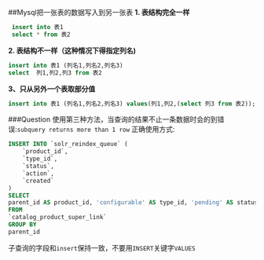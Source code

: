 ##Mysql把一张表的数据写入到另一张表
**1. 表结构完全一样**
```sql
 insert into 表1
 select * from 表2
```

**2. 表结构不一样（这种情况下得指定列名)**
```sql
insert into 表1 (列名1,列名2,列名3)
select  列1,列2,列3 from 表2
```

**3、只从另外一个表取部分值**
```sql
insert into 表1 (列名1,列名2,列名3) values(列1,列2,(select 列3 from 表2));
```

###Question
使用第三种方法，当查询的结果不止一条数据时会的到错误:`subquery returns more than 1 row`
正确使用方式:
```sql
INSERT INTO `solr_reindex_queue` (
	`product_id`,
	`type_id`,
	`status`,
	`action`,
	`created`
)
SELECT
parent_id AS product_id, 'configurable' AS type_id, 'pending' AS status, 'A' AS action, NOW() AS created
FROM
`catalog_product_super_link`
GROUP BY
parent_id
```
子查询的字段和`insert`保持一致，不要用`INSERT`关键字`VALUES`